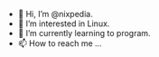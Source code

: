 - 👋 Hi, I’m @nixpedia.
- 👀 I’m interested in Linux.
- 🌱 I’m currently learning to program.
- 📫 How to reach me ...
